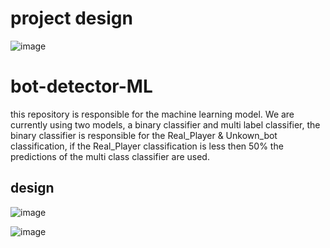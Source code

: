 # project design
<!-- https://drive.google.com/file/d/16IO84vE3rJWRclbZAnOIEdKAmx5xAi3I/view?usp=sharing -->
![image](https://user-images.githubusercontent.com/40169115/153727141-0e39c6fe-1fdb-42f4-8019-2552bd127751.png)

# bot-detector-ML
this repository is responsible for the machine learning model.
We are currently using two models, a binary classifier and multi label classifier, the binary classifier is responsible for the Real_Player & Unkown_bot classification, if the Real_Player classification is less then 50% the predictions of the multi class classifier are used.

## design

![image](https://media.discordapp.net/attachments/818520902987415602/941709005200437308/unknown.png?width=739&height=676)

![image](https://media.discordapp.net/attachments/818520902987415602/941666319626031124/unknown.png)
